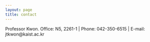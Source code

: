```yaml
---
layout: page
title: contact
---
```


<p class="message">
  Professor Kwon. Office: N5, 2261-1 | Phone: 042-350-6515 | E-mail: jtkwon@kaist.ac.kr
</p>

